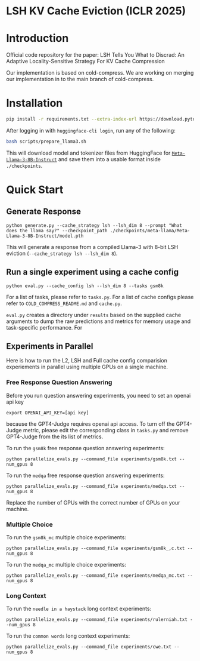# LSH KV Cache Eviction (ICLR 2025)

# Introduction
Official code repository for the paper:
LSH Tells You What to Discrad: An Adaptive Locality-Sensitive Strategy For KV Cache Compression

Our implementation is based on cold-compress. We are working on merging our implementation in to the main branch of cold-compress. 


# Installation
```bash
pip install -r requirements.txt --extra-index-url https://download.pytorch.org/whl/nightly/
```

After logging in with `huggingface-cli login`, run any of the following:

```bash
bash scripts/prepare_llama3.sh
```

This will download model and tokenizer files from HuggingFace for [`Meta-Llama-3-8B-Instruct`](https://huggingface.co/meta-llama/Meta-Llama-3-8B-Instruct) and save them into a usable format inside `./checkpoints`.


# Quick Start

## Generate Response
```
python generate.py --cache_strategy lsh --lsh_dim 8 --prompt "What does the llama say?" --checkpoint_path ./checkpoints/meta-llama/Meta-Llama-3-8B-Instruct/model.pth
```

This will generate a response from a compiled Llama-3 with 8-bit LSH eviction (`--cache_strategy lsh --lsh_dim 8`).



## Run a single experiment using a cache config

```
python eval.py --cache_config lsh --lsh_dim 8 --tasks gsm8k
```

For a list of tasks, please refer to `tasks.py`. For a list of cache configs please refer to `COLD_COMPRESS_README.md` and `cache.py`.  

`eval.py` creates a directory under `results` based on the supplied cache arguments to dump the raw predictions and metrics for memory usage and task-specific performance. For


## Experiments in Parallel

Here is how to run the L2, LSH and Full cache config comparision experiements in parallel using multiple GPUs on a single machine.

### Free Response Question Answering

Before you run question answering experiments, you need to set an openai api key

```
export OPENAI_API_KEY=[api key]
```
because the GPT4-Judge requires openai api access. To turn off the GPT4-Judge metric, please edit the corresponding class in `tasks.py` and remove GPT4-Judge from the its list of metrics. 

To run the `gsm8k` free response question answering experiments: 

```
python parallelize_evals.py --command_file experiments/gsm8k.txt --num_gpus 8
```

To run the `medqa` free response question answering experiments: 
```
python parallelize_evals.py --command_file experiments/medqa.txt --num_gpus 8
```

Replace the number of GPUs with the correct number of GPUs on your machine.

### Multiple Choice

To run the `gsm8k_mc` multiple choice experiments: 

```
python parallelize_evals.py --command_file experiments/gsm8k_,c.txt --num_gpus 8
```

To run the `medqa_mc` multiple choice experiments: 
```
python parallelize_evals.py --command_file experiments/medqa_mc.txt --num_gpus 8
```

### Long Context

To run the `needle in a haystack` long context experiments:
```
python parallelize_evals.py --command_file experiments/rulerniah.txt --num_gpus 8
```

To run the `common words` long context experiments:
```
python parallelize_evals.py --command_file experiments/cwe.txt --num_gpus 8
```

